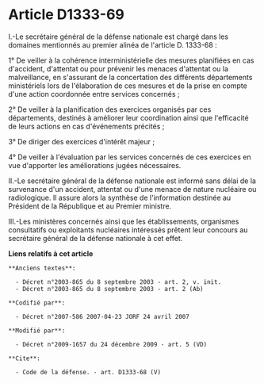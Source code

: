 # Article D1333-69

I.-Le secrétaire général de la défense nationale est chargé dans les domaines mentionnés au premier alinéa de l'article D.
1333-68 : 

1° De veiller à la cohérence interministérielle des mesures planifiées en cas d'accident, d'attentat ou pour prévenir les
menaces d'attentat ou la malveillance, en s'assurant de la concertation des différents départements ministériels lors de
l'élaboration de ces mesures et de la prise en compte d'une action coordonnée entre services concernés ; 

2° De veiller à la planification des exercices organisés par ces départements, destinés à améliorer leur coordination ainsi
que l'efficacité de leurs actions en cas d'événements précités ; 

3° De diriger des exercices d'intérêt majeur ; 

4° De veiller à l'évaluation par les services concernés de ces exercices en vue d'apporter les améliorations jugées
nécessaires. 

II.-Le secrétaire général de la défense nationale est informé sans délai de la survenance d'un accident, attentat ou d'une
menace de nature nucléaire ou radiologique. Il assure alors la synthèse de l'information destinée au Président de la
République et au Premier ministre. 

III.-Les ministères concernés ainsi que les établissements, organismes consultatifs ou exploitants nucléaires intéressés
prêtent leur concours au secrétaire général de la défense nationale à cet effet.

**Liens relatifs à cet article**

	**Anciens textes**:

	  - Décret n°2003-865 du 8 septembre 2003 - art. 2, v. init.
	  - Décret n°2003-865 du 8 septembre 2003 - art. 2 (Ab)

	**Codifié par**:

	  - Décret n°2007-586 2007-04-23 JORF 24 avril 2007

	**Modifié par**:

	  - Décret n°2009-1657 du 24 décembre 2009 - art. 5 (VD)

	**Cite**:

	  - Code de la défense. - art. D1333-68 (V)
